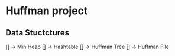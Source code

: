 # Huffman project

## Data Stuctctures

[] -> Min Heap
[] -> Hashtable
[] -> Huffman Tree
[] -> Huffman File
